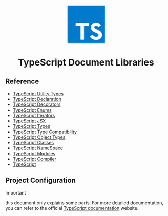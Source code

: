 <link rel="stylesheet" href="https://cdn.jsdelivr.net/npm/bootstrap-icons@1.5.0/font/bootstrap-icons.css">
<link rel="stylesheet" href="../source.css">

<p align="center"><img alt="react-js" src="../media/typescript.svg" width="120"/></p>
<h1 style="text-align:center;">TypeScript Document Libraries <i class="bi bi-journals"></i></h1>


## Reference
* [TypeScript Utility Types](ts-utility-types.md)
* [TypeScript Declaration](ts-declaration.md)
* [TypeScript Decorators](ts-decorators.md)
* [TypeScript Enums](ts-enums.md)
* [TypeScript Iterators](ts-iterators.md)
* [TypeScript JSX](ts-jsx.md)
* [TypeScript Types](ts-types.md)
* [TypeScript Type Compatibility](ts-type-compatibility.md)
* [TypeScript Object Types](ts-object-types.md)
* [TypeScript Classes](ts-classes.md)
* [TypeScript NameSpace](ts-namespace.md)
* [TypeScript Modules](ts-modules.md)
* [TypeScript Compiler](ts-compiler.md)
* [TypeScript](ts-deep-dive.md)


## Project Configuration










> [!IMPORTANT]
> this document only explains some parts. For more detailed documentation, you can refer to the official [TypeScript documentation](https://www.typescriptlang.org/docs) website.















